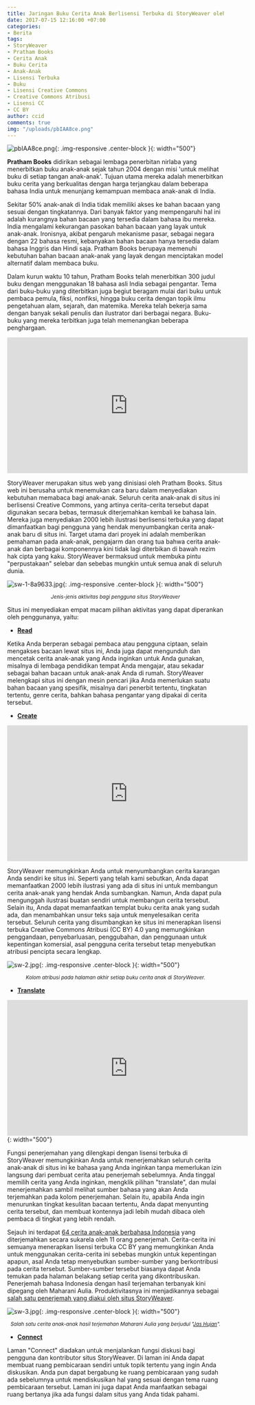 ```yaml
---
title: Jaringan Buku Cerita Anak Berlisensi Terbuka di StoryWeaver oleh Pratham Books
date: 2017-07-15 12:16:00 +07:00
categories:
- Berita
tags:
- StoryWeaver
- Pratham Books
- Cerita Anak
- Buku Cerita
- Anak-Anak
- Lisensi Terbuka
- Buku
- Lisensi Creative Commons
- Creative Commons Atribusi
- Lisensi CC
- CC BY
author: ccid
comments: true
img: "/uploads/pbIAA8ce.png"
---
```


![pbIAA8ce.png](/uploads/pbIAA8ce.png){: .img-responsive .center-block }{: width="500"}

**Pratham Books** didirikan sebagai lembaga penerbitan nirlaba yang menerbitkan buku anak-anak sejak tahun 2004 dengan misi 'untuk melihat buku di setiap tangan anak-anak'. Tujuan utama mereka adalah menerbitkan buku cerita yang berkualitas dengan harga terjangkau dalam beberapa bahasa India untuk menunjang kemampuan membaca anak-anak di India. 

Sekitar 50% anak-anak di India tidak memiliki akses ke bahan bacaan yang sesuai dengan tingkatannya. Dari banyak faktor yang mempengaruhi hal ini adalah kurangnya bahan bacaan yang tersedia dalam bahasa ibu mereka. India mengalami kekurangan pasokan bahan bacaan yang layak untuk anak-anak. Ironisnya, akibat pengaruh mekanisme pasar,  sebagai negara dengan 22 bahasa resmi, kebanyakan bahan bacaan hanya tersedia dalam bahasa Inggris dan Hindi saja. Pratham Books berupaya memenuhi kebutuhan bahan bacaan anak-anak yang layak dengan menciptakan model alternatif dalam membaca buku.

Dalam kurun waktu 10 tahun, Pratham Books telah menerbitkan 300 judul buku dengan menggunakan 18 bahasa asli India sebagai pengantar. Tema dari buku-buku yang diterbitkan juga begiut beragam mulai dari buku untuk pembaca pemula, fiksi, nonfiksi, hingga buku cerita dengan topik ilmu pengetahuan alam, sejarah, dan matemika. Mereka telah bekerja sama dengan banyak sekali penulis dan ilustrator dari berbagai negara. Buku-buku yang mereka terbitkan juga telah memenangkan beberapa penghargaan.

<div class="embed-responsive embed-responsive-16by9"><iframe width="560" height="315" src="https://www.youtube.com/embed/Cc8ZIvDluh8" frameborder="0" allowfullscreen></iframe></div>

StoryWeaver merupakan situs web yang dinisiasi oleh Pratham Books. Situs web ini berusaha untuk menemukan cara baru dalam menyediakan kebutuhan memabaca bagi anak-anak. Seluruh cerita anak-anak di situs ini berlisensi Creative Commons, yang artinya cerita-cerita tersebut dapat digunakan secara bebas, termasuk diterjemahkan kembali ke bahasa lain. Mereka juga menyediakan 2000 lebih ilustrasi berlisensi terbuka yang dapat dimanfaatkan bagi pengguna yang hendak menyumbangkan cerita anak-anak baru di situs ini. Target utama dari proyek ini adalah memberikan pemahaman pada anak-anak, pengajarm dan orang tua bahwa cerita anak-anak dan berbagai komponennya kini tidak lagi diterbikan di bawah rezim hak cipta yang kaku. StoryWeaver bermaksud untuk membuka pintu "perpustakaan" selebar dan sebebas mungkin untuk semua anak di seluruh dunia.

![sw-1-8a9633.jpg](/uploads/sw-1-8a9633.jpg){: .img-responsive .center-block }{: width="500"}<center><small><i>Jenis-jenis aktivitas bagi pengguna situs StoryWeaver</i></small></center>

Situs ini menyediakan empat macam pilihan aktivitas yang dapat diperankan oleh penggunanya, yaitu:

* **[Read](https://storyweaver.org.in/search)**

Ketika Anda berperan sebagai pembaca atau pengguna ciptaan, selain mengakses bacaan lewat situs ini, Anda juga dapat mengunduh dan mencetak cerita anak-anak yang Anda inginkan untuk Anda gunakan, misalnya di lembaga pendidikan tempat Anda mengajar, atau sekadar sebagai bahan bacaan untuk anak-anak Anda di rumah. StoryWeaver melengkapi situs ini dengan mesin pencari jika Anda memerlukan suatu bahan bacaan yang spesifik, misalnya dari penerbit tertentu, tingkatan tertentu, genre cerita, bahkan bahasa pengantar yang dipakai di cerita tersebut. 

* **[Create](https://storyweaver.org.in/start)**

<div class="embed-responsive embed-responsive-16by9"><iframe width="560" height="315" src="https://www.youtube.com/embed/LDPyK_sOiv8" frameborder="0" allowfullscreen></iframe></div>

StoryWeaver memungkinkan Anda untuk menyumbangkan cerita karangan Anda sendiri ke situs ini. Seperti yang telah kami sebutkan, Anda dapat memanfaatkan 2000 lebih ilustrasi yang ada di situs ini untuk membangun cerita anak-anak yang hendak Anda sumbangkan. Namun, Anda dapat pula mengunggah ilustrasi buatan sendiri untuk membangun cerita tersebut. Selain itu, Anda dapat memanfaatkan templat buku cerita anak yang sudah ada, dan menambahkan unsur teks saja untuk menyelesaikan cerita tersebut. Seluruh cerita yang disumbangkan ke situs ini menerapkan lisensi terbuka Creative Commons Atribusi (CC BY) 4.0 yang memungkinkan penggandaan, penyebarluasan, penggubahan, dan penggunaan untuk kepentingan komersial, asal pengguna cerita tersebut tetap menyebutkan atribusi pencipta secara lengkap.

![sw-2.jpg](/uploads/sw-2.jpg){: .img-responsive .center-block }{: width="500"}<center><small><i>Kolom atribusi pada halaman akhir setiap buku cerita anak di StoryWeaver.</i></small></center>

* **[Translate](https://storyweaver.org.in/translate)**

<div class="embed-responsive embed-responsive-16by9"><iframe width="560" height="315" src="https://www.youtube.com/embed/yyVvz7sM8b8" frameborder="0" allowfullscreen></iframe></div>{: width="500"}


Fungsi penerjemahan yang dilengkapi dengan lisensi terbuka di StoryWeaver memungkinkan Anda untuk menerjemahkan seluruh cerita anak-anak di situs ini ke bahasa yang Anda inginkan tanpa memerlukan izin langsung dari pembuat cerita atau penerjemah sebelumnya. Anda tinggal memilih cerita yang Anda inginkan, mengklik pilihan "translate", dan mulai menerjemahkan sambil melihat sumber bahasa yang akan Anda terjemahkan pada kolom penerjemahan. Selain itu, apabila Anda ingin menurunkan tingkat kesulitan bacaan tertentu, Anda dapat menyunting cerita tersebut, dan membuat kontennya jadi lebih mudah dibaca oleh pembaca di tingkat yang lebih rendah. 

Sejauh ini terdapat [64 cerita anak-anak berbahasa Indonesia](https://storyweaver.org.in/search?search%5Bquery%5D=&search%5Bcategories%5D%5B%5D=all&search%5Blanguages%5D%5B%5D=Bahasa+Indonesia&search%5Bpublishers%5D%5B%5D=all&search%5Bchild_created%5D=&search%5Breading_levels%5D%5B%5D=all&search%5Bsort%5D=&search%5Bauthors%5D=&page=1&per_page=9) yang diterjemahkan secara sukarela oleh 11 orang penerjemah. Cerita-cerita ini semuanya menerapkan lisensi terbuka CC BY yang memungkinkan Anda untuk menggunakan cerita-cerita ini sebebas mungkin untuk kepentingan apapun, asal Anda tetap menyebutkan sumber-sumber yang berkontribusi pada cerita tersebut. Sumber-sumber tersebut biasanya dapat Anda temukan pada halaman belakang setiap cerita yang dikontribusikan. Penerjemah bahasa Indonesia dengan hasil terjemahan terbanyak kini dipegang oleh Maharani Aulia. Produktivitasnya ini menjadikannya sebagai [salah satu penerjemah yang diakui oleh situs StoryWeaver](http://blog.prathambooks.org/2017/02/freedom-to-read.html).

![sw-3.jpg](/uploads/sw-3.jpg){: .img-responsive .center-block }{: width="500"}<center><small><i>Salah satu cerita anak-anak hasil terjemahan Maharani Aulia yang berjudul "<a href="https://storyweaver.org.in/stories/8768-jas-hujan">Jas Hujan</a>".</i></small></center>

* **[Connect](connect.storyweaver.org.in)**

Laman "Connect" diadakan untuk menjalankan fungsi diskusi bagi pengguna dan kontributor situs StoryWeaver. Di laman ini Anda dapat membuat ruang pembicaraan sendiri untuk topik tertentu yang ingin Anda diskusikan. Anda pun dapat bergabung ke ruang pembicaraan yang sudah ada sebelumnya untuk mendiskusikan hal yang sesuai dengan tema ruang pembicaraan tersebut. Laman ini juga dapat Anda manfaatkan sebagai ruang bertanya jika ada fungsi dalam situs yang Anda tidak pahami.